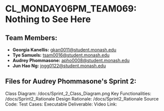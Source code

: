 # CL_MONDAY06PM_TEAM069: Nothing to See Here

## Team Members:
- **Georgia Kanellis:** gkan0011@student.monash.edu
- **Tye Samuels:** tsam0016@student.monash.edu
- **Audrey Phommasone:** apho0008@student.monash.edu
- **Jun Hao Ng:** jngg0122@student.monash.edu

## Files for Audrey Phommasone's Sprint 2:
Class Diagram: /docs/Sprint_2_Class_Diagram.png
Key Functionalities: /docs/Sprint2_Rationale
Design Rationale: /docs/Sprint2_Rationale
Source Code:
Test Cases:
Executable Deliverable:
Video Link: 

